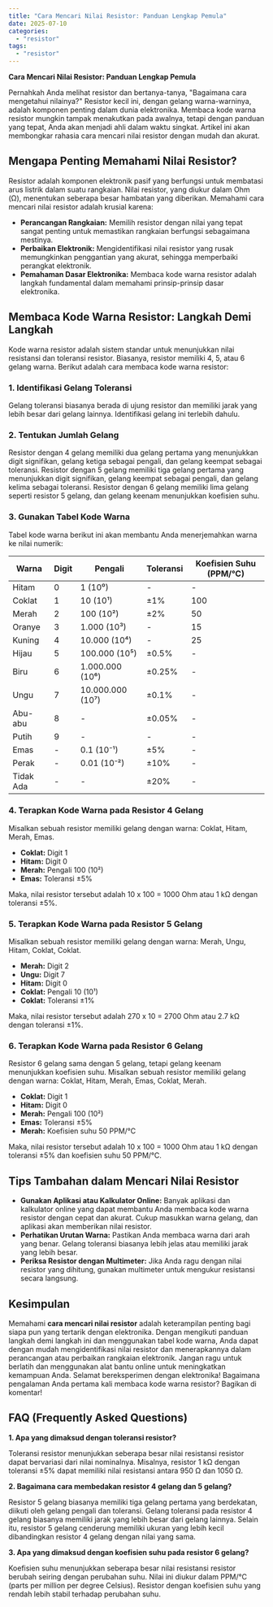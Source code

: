 ```yaml
---
title: "Cara Mencari Nilai Resistor: Panduan Lengkap Pemula"
date: 2025-07-10
categories: 
  - "resistor"
tags: 
  - "resistor"
---
```


**Cara Mencari Nilai Resistor: Panduan Lengkap Pemula**

Pernahkah Anda melihat resistor dan bertanya-tanya, "Bagaimana cara mengetahui nilainya?" Resistor kecil ini, dengan gelang warna-warninya, adalah komponen penting dalam dunia elektronika. Membaca kode warna resistor mungkin tampak menakutkan pada awalnya, tetapi dengan panduan yang tepat, Anda akan menjadi ahli dalam waktu singkat. Artikel ini akan membongkar rahasia cara mencari nilai resistor dengan mudah dan akurat.

## Mengapa Penting Memahami Nilai Resistor?

Resistor adalah komponen elektronik pasif yang berfungsi untuk membatasi arus listrik dalam suatu rangkaian. Nilai resistor, yang diukur dalam Ohm (Ω), menentukan seberapa besar hambatan yang diberikan. Memahami cara mencari nilai resistor adalah krusial karena:

- **Perancangan Rangkaian:** Memilih resistor dengan nilai yang tepat sangat penting untuk memastikan rangkaian berfungsi sebagaimana mestinya.
- **Perbaikan Elektronik:** Mengidentifikasi nilai resistor yang rusak memungkinkan penggantian yang akurat, sehingga memperbaiki perangkat elektronik.
- **Pemahaman Dasar Elektronika:** Membaca kode warna resistor adalah langkah fundamental dalam memahami prinsip-prinsip dasar elektronika.

## Membaca Kode Warna Resistor: Langkah Demi Langkah

Kode warna resistor adalah sistem standar untuk menunjukkan nilai resistansi dan toleransi resistor. Biasanya, resistor memiliki 4, 5, atau 6 gelang warna. Berikut adalah cara membaca kode warna resistor:

### 1\. Identifikasi Gelang Toleransi

Gelang toleransi biasanya berada di ujung resistor dan memiliki jarak yang lebih besar dari gelang lainnya. Identifikasi gelang ini terlebih dahulu.

### 2\. Tentukan Jumlah Gelang

Resistor dengan 4 gelang memiliki dua gelang pertama yang menunjukkan digit signifikan, gelang ketiga sebagai pengali, dan gelang keempat sebagai toleransi. Resistor dengan 5 gelang memiliki tiga gelang pertama yang menunjukkan digit signifikan, gelang keempat sebagai pengali, dan gelang kelima sebagai toleransi. Resistor dengan 6 gelang memiliki lima gelang seperti resistor 5 gelang, dan gelang keenam menunjukkan koefisien suhu.

### 3\. Gunakan Tabel Kode Warna

Tabel kode warna berikut ini akan membantu Anda menerjemahkan warna ke nilai numerik:

| Warna | Digit | Pengali | Toleransi | Koefisien Suhu (PPM/°C) |
| --- | --- | --- | --- | --- |
| Hitam | 0 | 1 (10⁰) | \- | \- |
| Coklat | 1 | 10 (10¹) | ±1% | 100 |
| Merah | 2 | 100 (10²) | ±2% | 50 |
| Oranye | 3 | 1.000 (10³) | \- | 15 |
| Kuning | 4 | 10.000 (10⁴) | \- | 25 |
| Hijau | 5 | 100.000 (10⁵) | ±0.5% | \- |
| Biru | 6 | 1.000.000 (10⁶) | ±0.25% | \- |
| Ungu | 7 | 10.000.000 (10⁷) | ±0.1% | \- |
| Abu-abu | 8 | \- | ±0.05% | \- |
| Putih | 9 | \- | \- | \- |
| Emas | \- | 0.1 (10⁻¹) | ±5% | \- |
| Perak | \- | 0.01 (10⁻²) | ±10% | \- |
| Tidak Ada | \- | \- | ±20% | \- |

### 4\. Terapkan Kode Warna pada Resistor 4 Gelang

Misalkan sebuah resistor memiliki gelang dengan warna: Coklat, Hitam, Merah, Emas.

- **Coklat:** Digit 1
- **Hitam:** Digit 0
- **Merah:** Pengali 100 (10²)
- **Emas:** Toleransi ±5%

Maka, nilai resistor tersebut adalah 10 x 100 = 1000 Ohm atau 1 kΩ dengan toleransi ±5%.

### 5\. Terapkan Kode Warna pada Resistor 5 Gelang

Misalkan sebuah resistor memiliki gelang dengan warna: Merah, Ungu, Hitam, Coklat, Coklat.

- **Merah:** Digit 2
- **Ungu:** Digit 7
- **Hitam:** Digit 0
- **Coklat:** Pengali 10 (10¹)
- **Coklat:** Toleransi ±1%

Maka, nilai resistor tersebut adalah 270 x 10 = 2700 Ohm atau 2.7 kΩ dengan toleransi ±1%.

### 6\. Terapkan Kode Warna pada Resistor 6 Gelang

Resistor 6 gelang sama dengan 5 gelang, tetapi gelang keenam menunjukkan koefisien suhu. Misalkan sebuah resistor memiliki gelang dengan warna: Coklat, Hitam, Merah, Emas, Coklat, Merah.

- **Coklat:** Digit 1
- **Hitam:** Digit 0
- **Merah:** Pengali 100 (10²)
- **Emas:** Toleransi ±5%
- **Merah:** Koefisien suhu 50 PPM/°C

Maka, nilai resistor tersebut adalah 10 x 100 = 1000 Ohm atau 1 kΩ dengan toleransi ±5% dan koefisien suhu 50 PPM/°C.

## Tips Tambahan dalam Mencari Nilai Resistor

- **Gunakan Aplikasi atau Kalkulator Online:** Banyak aplikasi dan kalkulator online yang dapat membantu Anda membaca kode warna resistor dengan cepat dan akurat. Cukup masukkan warna gelang, dan aplikasi akan memberikan nilai resistor.
- **Perhatikan Urutan Warna:** Pastikan Anda membaca warna dari arah yang benar. Gelang toleransi biasanya lebih jelas atau memiliki jarak yang lebih besar.
- **Periksa Resistor dengan Multimeter:** Jika Anda ragu dengan nilai resistor yang dihitung, gunakan multimeter untuk mengukur resistansi secara langsung.

## Kesimpulan

Memahami **cara mencari nilai resistor** adalah keterampilan penting bagi siapa pun yang tertarik dengan elektronika. Dengan mengikuti panduan langkah demi langkah ini dan menggunakan tabel kode warna, Anda dapat dengan mudah mengidentifikasi nilai resistor dan menerapkannya dalam perancangan atau perbaikan rangkaian elektronik. Jangan ragu untuk berlatih dan menggunakan alat bantu online untuk meningkatkan kemampuan Anda. Selamat bereksperimen dengan elektronika! Bagaimana pengalaman Anda pertama kali membaca kode warna resistor? Bagikan di komentar!

## FAQ (Frequently Asked Questions)

**1\. Apa yang dimaksud dengan toleransi resistor?**

Toleransi resistor menunjukkan seberapa besar nilai resistansi resistor dapat bervariasi dari nilai nominalnya. Misalnya, resistor 1 kΩ dengan toleransi ±5% dapat memiliki nilai resistansi antara 950 Ω dan 1050 Ω.

**2\. Bagaimana cara membedakan resistor 4 gelang dan 5 gelang?**

Resistor 5 gelang biasanya memiliki tiga gelang pertama yang berdekatan, diikuti oleh gelang pengali dan toleransi. Gelang toleransi pada resistor 4 gelang biasanya memiliki jarak yang lebih besar dari gelang lainnya. Selain itu, resistor 5 gelang cenderung memiliki ukuran yang lebih kecil dibandingkan resistor 4 gelang dengan nilai yang sama.

**3\. Apa yang dimaksud dengan koefisien suhu pada resistor 6 gelang?**

Koefisien suhu menunjukkan seberapa besar nilai resistansi resistor berubah seiring dengan perubahan suhu. Nilai ini diukur dalam PPM/°C (parts per million per degree Celsius). Resistor dengan koefisien suhu yang rendah lebih stabil terhadap perubahan suhu.
